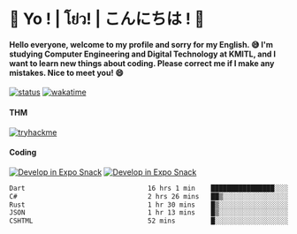 # 👋 Yo ! | โย่ว! | こんにちは ! 👋

<h4>Hello everyone, welcome to my profile and sorry for my English. 😅
I'm studying Computer Engineering and Digital Technology at KMITL, and I want to learn new things about coding. Please correct me if I make any mistakes. Nice to meet you! 😄</h4>

[![status](https://img.shields.io/badge/Freelance-Unavailable-red)](https://whyzotee.vercel.app)
[![wakatime](https://wakatime.com/badge/user/3ff4daa0-dc37-4cca-9446-11cce239b396.svg)](https://wakatime.com/@3ff4daa0-dc37-4cca-9446-11cce239b396)

#### THM
[![tryhackme](https://tryhackme-badges.s3.amazonaws.com/whyzotee.png)](https://tryhackme.com/p/whyzotee)

#### Coding
[![Develop in Expo Snack](https://img.shields.io/badge/Flutter-119EFF.svg?style=for-the-badge&logo=flutter&labelColor=FFF&logoColor=119EFF)](https://flutter.dev/)
[![Develop in Expo Snack](https://img.shields.io/badge/Expo-000.svg?style=for-the-badge&logo=EXPO&labelColor=FFF&logoColor=000)](https://expo.dev/)

<!--START_SECTION:waka-->

```txt
Dart                               16 hrs 1 min    ████████████████░░░░░░░░░   63.54 %
C#                                 2 hrs 26 mins   ██▒░░░░░░░░░░░░░░░░░░░░░░   09.65 %
Rust                               1 hr 30 mins    █▒░░░░░░░░░░░░░░░░░░░░░░░   05.95 %
JSON                               1 hr 13 mins    █▒░░░░░░░░░░░░░░░░░░░░░░░   04.85 %
CSHTML                             52 mins         █░░░░░░░░░░░░░░░░░░░░░░░░   03.45 %
```

<!--END_SECTION:waka-->
